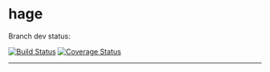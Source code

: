 # hage

Branch dev status:

[![Build Status](https://travis-ci.org/ymachkivskiy/hage.svg?branch=master)](https://travis-ci.org/ymachkivskiy/hage)
[![Coverage Status](https://coveralls.io/repos/github/ymachkivskiy/hage/badge.svg?branch=dev)](https://coveralls.io/github/ymachkivskiy/hage?branch=dev)

-------
